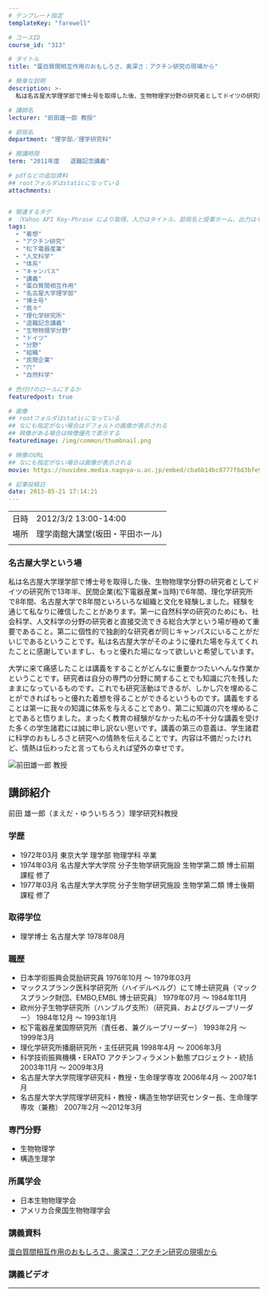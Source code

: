 ```yaml
---
# テンプレート指定
templateKey: "farewell"

# コースID
course_id: "313"

# タイトル
title: "蛋白質間相互作用のおもしろさ、奥深さ：アクチン研究の現場から"

# 簡単な説明
description: >-
  私は名古屋大学理学部で博士号を取得した後、生物物理学分野の研究者としてドイツの研究所で13年半、民間企業(松下電器産業=当時)で6年間、理化学研究所で8年間、名古屋大学で8年間といろいろな組織と文化を経験しました。経験を通じて私なりに確信したことがあります。第一に自然科学の研究のためにも、社会科学、人文科学の分野の研究者と直接交流できる総合大学という場が極めて重要であること。第二に個性的で独創 ....

# 講師名
lecturer: "前田雄一郎 教授"

# 部局名
department: "理学部／理学研究科"

# 開講時限
term: "2011年度	退職記念講義"

# pdfなどの追加資料
## rootフォルダはstaticになっている
attachments:


# 関連するタグ
# （Yahoo API Key-Phrase により取得。入力はタイトル、部局名と授業ホーム、出力はキーフレーズ（tags））
tags:
  - "着想"
  - "アクチン研究"
  - "松下電器産業"
  - "人文科学"
  - "体系"
  - "キャンパス"
  - "講義"
  - "蛋白質間相互作用"
  - "名古屋大学理学部"
  - "博士号"
  - "我々"
  - "理化学研究所"
  - "退職記念講義"
  - "生物物理学分野"
  - "ドイツ"
  - "分野"
  - "組織"
  - "民間企業"
  - "穴"
  - "自然科学"

# 色付けのロールにするか
featuredpost: true

# 画像
## rootフォルダはstaticになっている
## なにも指定がない場合はデフォルトの画像が表示される
## 映像がある場合は映像優先で表示する
featuredimage: /img/common/thumbnail.png

# 映像のURL
## なにも指定がない場合は画像が表示される
movie: https://nuvideo.media.nagoya-u.ac.jp/embed/cba6b14bc8777f6d3bfe9f0309f881cf4ef47951

# 記事投稿日
date: 2013-05-21 17:14:21
---
```


|   |   |
|---|---|
| 日時 | 2012/3/2  13:00-14:00 |
| 場所 | 理学南館大講堂(坂田・平田ホール) |
|   |   |


### 名古屋大学という場 

私は名古屋大学理学部で博士号を取得した後、生物物理学分野の研究者としてドイツの研究所で13年半、民間企業(松下電器産業=当時)で6年間、理化学研究所で8年間、名古屋大学で8年間といろいろな組織と文化を経験しました。経験を通じて私なりに確信したことがあります。第一に自然科学の研究のためにも、社会科学、人文科学の分野の研究者と直接交流できる総合大学という場が極めて重要であること。第二に個性的で独創的な研究者が同じキャンパスにいることがだいじであるということです。私は名古屋大学がそのように優れた場を与えてくれたことに感謝していますし、もっと優れた場になって欲しいと希望しています。 

大学に来て痛感したことは講義をすることがどんなに重要かつたいへんな作業かということです。研究者は自分の専門の分野に関することでも知識に穴を残したままになっているものです。これでも研究活動はできるが、しかし穴を埋めることができればもっと優れた着想を得ることができるというものです。講義をすることは第一に我々の知識に体系を与えることであり、第二に知識の穴を埋めることであると悟りました。まったく教育の経験がなかった私の不十分な講義を受けた多くの学生諸君には誠に申し訳ない思いです。講義の第三の意義は、学生諸君に科学のおもしろさと研究への情熱を伝えることです。内容は不備だったけれど、情熱は伝わったと言ってもらえれば望外の幸せです。


![前田雄一郎 教授](https://ocw.nagoya-u.jp/files/313/s_y_maeda.jpg)  

## 講師紹介

前田 雄一郎（まえだ・ゆういちろう）理学研究科教授 

### 学歴

  * 1972年03月 東京大学 理学部 物理学科 卒業 
  * 1974年03月 名古屋大学大学院 分子生物学研究施設 生物学第二類 博士前期課程 修了 
  * 1977年03月 名古屋大学大学院 分子生物学研究施設 生物学第二類 博士後期課程 修了 

### 取得学位

  * 理学博士 名古屋大学 1978年08月

### 職歴

  * 日本学術振興会奨励研究員 1976年10月 〜 1979年03月 
  * マックスプランク医科学研究所（ハイデルベルグ）にて博士研究員（マックスプランク財団、EMBO,EMBL 博士研究員） 1979年07月 〜 1984年11月 
  * 欧州分子生物学研究所（ハンブルグ支所）（研究員、およびグループリーダー） 1984年12月 〜 1993年1月 
  * 松下電器産業国際研究所（責任者、兼グループリーダー） 1993年2月 〜 1999年3月 
  * 理化学研究所播磨研究所・主任研究員 1998年4月 〜 2006年3月 
  * 科学技術振興機構・ERATO アクチンフィラメント動態プロジェクト・統括 2003年11月 〜 2009年3月 
  * 名古屋大学大学院理学研究科・教授・生命理学専攻 2006年4月 〜 2007年1月 
  * 名古屋大学大学院理学研究科・教授・構造生物学研究センター長、生命理学専攻（兼務） 2007年2月 〜2012年3月 

### 専門分野

  * 生物物理学 
  * 構造生理学 

### 所属学会

  * 日本生物物理学会  
  * アメリカ合衆国生物物理学会 


### 講義資料

[蛋白質間相互作用のおもしろさ、奥深さ：アクチン研究の現場から](https://ocw.nagoya-u.jp/files/313/H23maeda_lastlecture_materials1_kai.pdf)  

### 講義ビデオ




-----